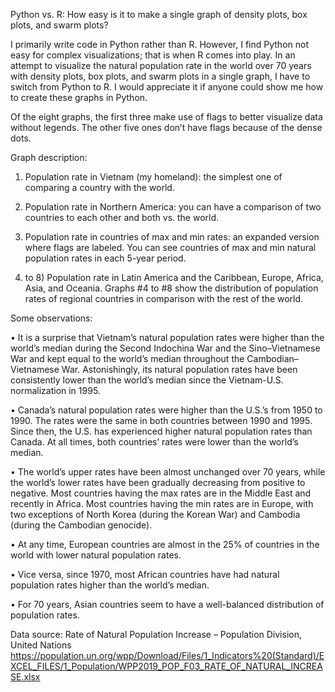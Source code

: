 Python vs. R: How easy is it to make a single graph of density plots, box plots, and swarm plots?
 
I primarily write code in Python rather than R. However, I find Python not easy for complex visualizations; that is when R comes into play. In an attempt to visualize the natural population rate in the world over 70 years with density plots, box plots, and swarm plots in a single graph, I have to switch from Python to R. I would appreciate it if anyone could show me how to create these graphs in Python.
 
Of the eight graphs, the first three make use of flags to better visualize data without legends. The other five ones don’t have flags because of the dense dots.
 
Graph description:

1) Population rate in Vietnam (my homeland): the simplest one of comparing a country with the world.

2) Population rate in Northern America: you can have a comparison of two countries to each other and both vs. the world.

3) Population rate in countries of max and min rates: an expanded version where flags are labeled. You can see countries of max and min natural population rates in each 5-year period.

4) to 8) Population rate in Latin America and the Caribbean, Europe, Africa, Asia, and Oceania.
Graphs #4 to #8 show the distribution of population rates of regional countries in comparison with the rest of the world.
 
Some observations:

• It is a surprise that Vietnam’s natural population rates were higher than the world’s median during the Second Indochina War and the Sino–Vietnamese War and kept equal to the world’s median throughout the Cambodian–Vietnamese War. Astonishingly, its natural population rates have been consistently lower than the world’s median since the Vietnam-U.S. normalization in 1995.

• Canada’s natural population rates were higher than the U.S.’s from 1950 to 1990. The rates were the same in both countries between 1990 and 1995. Since then, the U.S. has experienced higher natural population rates than Canada. At all times, both countries’ rates were lower than the world’s median.

• The world’s upper rates have been almost unchanged over 70 years, while the world’s lower rates have been gradually decreasing from positive to negative. Most countries having the max rates are in the Middle East and recently in Africa. Most countries having the min rates are in Europe, with two exceptions of North Korea (during the Korean War) and Cambodia (during the Cambodian genocide).

• At any time, European countries are almost in the 25% of countries in the world with lower natural population rates.

• Vice versa, since 1970, most African countries have had natural population rates higher than the world’s median.

• For 70 years, Asian countries seem to have a well-balanced distribution of population rates.
 
Data source:
Rate of Natural Population Increase – Population Division, United Nations
https://population.un.org/wpp/Download/Files/1_Indicators%20(Standard)/EXCEL_FILES/1_Population/WPP2019_POP_F03_RATE_OF_NATURAL_INCREASE.xlsx
